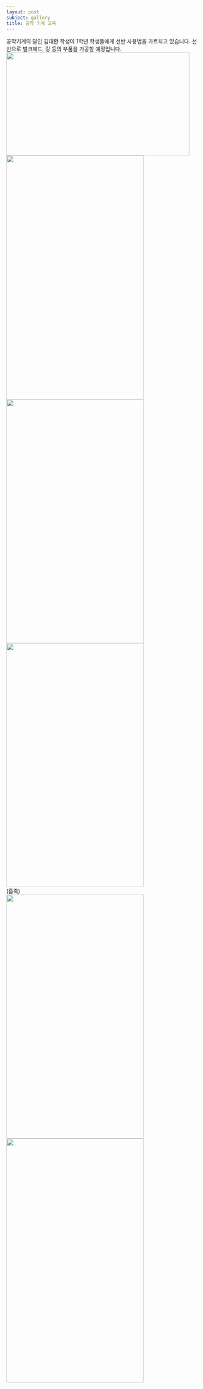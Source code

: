 ```yaml
---
layout: post
subject: gallery
title: 공작 기계 교육
---
```

공작기계의 달인 김대환 학생이 1학년 학생들에게 선반 사용법을 가르치고 있습니다. 선반으로 벌크헤드, 링 등의 부품을 가공할 예정입니다.<br/>
<img src="https://github.com/hsb6350/hanaro.github.io/blob/master/assets/sb3.jpg?raw=true" width="480" height="270"/><br/>
<img src="https://github.com/hsb6350/hanaro.github.io/blob/master/assets/sb4.jpg?raw=true" width="360" height="640"/>
<img src="https://github.com/hsb6350/hanaro.github.io/blob/master/assets/sb5.jpg?raw=true" width="360" height="640"/><br/>
<img src="https://github.com/hsb6350/hanaro.github.io/blob/master/assets/sb6.jpg?raw=true" width="360" height="640"/><br/>
(흡족)<br/>
<img src="https://github.com/hsb6350/hanaro.github.io/blob/master/assets/sb7.jpg?raw=true" width="360" height="640"/>
<img src="https://github.com/hsb6350/hanaro.github.io/blob/master/assets/sb8.jpg?raw=true" width="360" height="640"/><br/>
